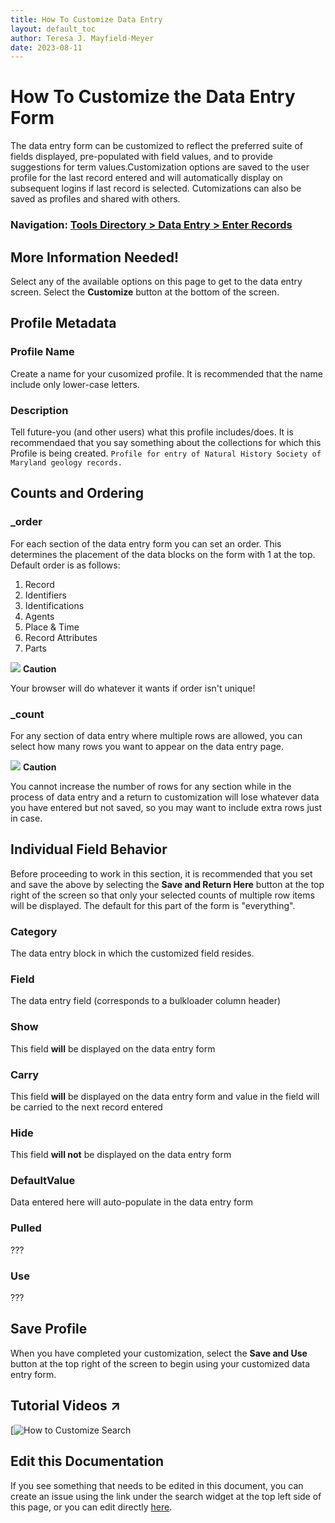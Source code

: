```yaml
---
title: How To Customize Data Entry
layout: default_toc
author: Teresa J. Mayfield-Meyer
date: 2023-08-11
---
```

# How To Customize the Data Entry Form

The data entry form can be customized to reflect the preferred suite of fields displayed, pre-populated with field values, and to provide suggestions for term values.Customization options are saved to the user profile for the last record entered and will automatically display on subsequent logins if last record is selected. Cutomizations can also be saved as profiles and shared with others.

### Navigation: [Tools Directory > Data Entry > Enter Records](https://arctos.database.museum/Bulkloader/enter.cfm)

## More Information Needed!
Select any of the available options on this page to get to the data entry screen. Select the **Customize** button at the bottom of the screen.

## Profile Metadata

### Profile Name
Create a name for your cusomized profile. It is recommended that the name include only lower-case letters.

### Description
Tell future-you (and other users) what this profile includes/does. It is recommendaed that you say something about the collections for which this Profile is being created.
`Profile for entry of Natural History Society of Maryland geology records.`

## Counts and Ordering

### _order
For each section of the data entry form you can set an order. This determines the placement of the data blocks on the form with 1 at the top. Default order is as follows:

1. Record
2. Identifiers
3. Identifications
4. Agents
5. Place & Time
6. Record Attributes
7. Parts

![](https://raw.Githubusercontent.com/ArctosDB/documentation-wiki/gh-pages/tutorial_images/Bear%20Caution.jpg) **Caution**

Your browser will do whatever it wants if order isn't unique!

### _count

For any section of data entry where multiple rows are allowed, you can select how many rows you want to appear on the data entry page.

![](https://raw.Githubusercontent.com/ArctosDB/documentation-wiki/gh-pages/tutorial_images/Bear%20Caution.jpg) **Caution**

You cannot increase the number of rows for any section while in the process of data entry and a return to customization will lose whatever data you have entered but not saved, so you may want to include extra rows just in case.

## Individual Field Behavior

Before proceeding to work in this section, it is recommended that you set and save the above by selecting the **Save and Return Here** button at the top right of the screen so that only your selected counts of multiple row items will be displayed. The default for this part of the form is "everything".

### Category
The data entry block in which the customized field resides.
### Field
The data entry field (corresponds to a bulkloader column header)
### Show
This field **will** be displayed on the data entry form
### Carry
This field **will** be displayed on the data entry form and value in the field will be carried to the next record entered
### Hide
This field **will not** be displayed on the data entry form
### DefaultValue
Data entered here will auto-populate in the data entry form
### Pulled 
???
### Use
???

## Save Profile

When you have completed your customization, select the **Save and Use** button at the top right of the screen to begin using your customized data entry form.

## Tutorial Videos ↗️

[![How to Customize Search]()


## Edit this Documentation

If you see something that needs to be edited in this document, you can create an issue using the link under the search widget at the top left side of this page, or you can edit directly <a href="https://github.com/ArctosDB/documentation-wiki/edit/gh-pages/_how_to/customize_data_entry.markdown" target="_blank">here</a>.
